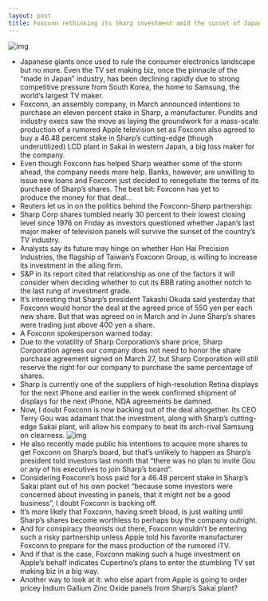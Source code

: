 ```yaml
---
layout: post
title: Foxconn rethinking its Sharp investment amid the sunset of Japans TV biz
---
```

![img](http://media.idownloadblog.com/wp-content/uploads/2012/08/Sharp-Smart-TV.jpg)
* Japanese giants once used to rule the consumer electronics landscape but no more. Even the TV set making biz, once the pinnacle of the “made in Japan” industry, has been declining rapidly due to strong competitive pressure from South Korea, the home to Samsung, the world’s largest TV maker.
* Foxconn, an assembly company, in March announced intentions to purchase an eleven percent stake in Sharp, a manufacturer. Pundits and industry execs saw the move as laying the groundwork for a mass-scale production of a rumored Apple television set as Foxconn also agreed to buy a 46.48 percent stake in Sharp’s cutting-edge (though underutilized) LCD plant in Sakai in western Japan, a big loss maker for the company.
* Even though Foxconn has helped Sharp weather some of the storm ahead, the company needs more help. Banks, however, are unwilling to issue new loans and Foxconn just decided to renegotiate the terms of its purchase of Sharp’s shares. The best bit: Foxconn has yet to produce the money for that deal…
* Reuters let us in on the politics behind the Foxconn-Sharp partnership:
* Sharp Corp shares tumbled nearly 30 percent to their lowest closing level since 1976 on Friday as investors questioned whether Japan’s last major maker of television panels will survive the sunset of the country’s TV industry.
* Analysts say its future may hinge on whether Hon Hai Precision Industries, the flagship of Taiwan’s Foxconn Group, is willing to increase its investment in the ailing firm.
* S&P in its report cited that relationship as one of the factors it will consider when deciding whether to cut its BBB rating another notch to the last rung of investment grade.
* It’s interesting that Sharp’s president Takashi Okuda said yesterday that Foxconn would honor the deal at the agreed price of 550 yen per each new share. But that was agreed on in March and in June Sharp’s shares were trading just above 400 yen a share.
* A Foxconn spokesperson warned today:
* Due to the volatility of Sharp Corporation’s share price, Sharp Corporation agrees our company does not need to honor the share purchase agreement signed on March 27, but Sharp Corporation will still reserve the right for our company to purchase the same percentage of shares.
* Sharp is currently one of the suppliers of high-resolution Retina displays for the next iPhone and earlier in the week confirmed shipment of displays for the next iPhone, NDA agreements be damned.
* Now, I doubt Foxconn is now backing out of the deal altogether. Its CEO Terry Gou was adamant that the investment, along with Sharp’s cutting-edge Sakai plant, will allow his company to beat its arch-rival Samsung on clearness.
![img](http://media.idownloadblog.com/wp-content/uploads/2012/01/itv.jpg)
* He also recently made public his intentions to acquire more shares to get Foxconn on Sharp’s board, but that’s unlikely to happen as Sharp’s president told investors last month that “there was no plan to invite Gou or any of his executives to join Sharp’s board”.
* Considering Foxconn’s boss paid for a 46.48 percent stake in Sharp’s Sakai plant out of his own pocket “because some investors were concerned about investing in panels, that it might not be a good business”, I doubt Foxconn is backing off.
* It’s more likely that Foxconn, having smelt blood, is just waiting until Sharp’s shares become worthless to perhaps buy the company outright.
* And for conspiracy theorists out there, Foxconn wouldn’t be entering such a risky partnership unless Apple told his favorite manufacturer Foxconn to prepare for the mass production of the rumored iTV.
* And if that is the case, Foxconn making such a huge investment on Apple’s behalf indicates Cupertino’s plans to enter the stumbling TV set making biz in a big way.
* Another way to look at it: who else apart from Apple is going to order pricey Indium Gallium Zinc Oxide panels from Sharp’s Sakai plant?

